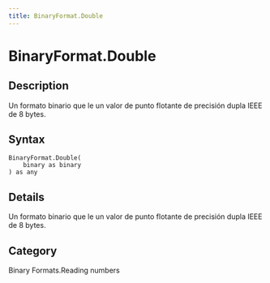 ```yaml
---
title: BinaryFormat.Double
---
```


# BinaryFormat.Double


## Description

Un formato binario que le un valor de punto flotante de precisión dupla IEEE de 8 bytes.


## Syntax

```powerquery
BinaryFormat.Double(
    binary as binary
) as any
```


## Details

Un formato binario que le un valor de punto flotante de precisión dupla IEEE de 8 bytes.



## Category
Binary Formats.Reading numbers
